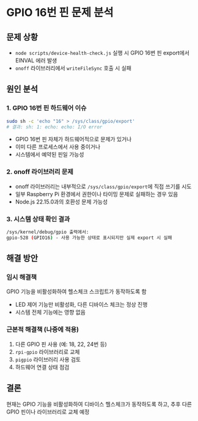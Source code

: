 # GPIO 16번 핀 문제 분석

## 문제 상황
- `node scripts/device-health-check.js` 실행 시 GPIO 16번 핀 export에서 EINVAL 에러 발생
- `onoff` 라이브러리에서 `writeFileSync` 호출 시 실패

## 원인 분석

### 1. GPIO 16번 핀 하드웨어 이슈
```bash
sudo sh -c 'echo "16" > /sys/class/gpio/export'
# 결과: sh: 1: echo: echo: I/O error
```
- GPIO 16번 핀 자체가 하드웨어적으로 문제가 있거나
- 이미 다른 프로세스에서 사용 중이거나 
- 시스템에서 예약된 핀일 가능성

### 2. onoff 라이브러리 문제
- onoff 라이브러리는 내부적으로 `/sys/class/gpio/export`에 직접 쓰기를 시도
- 일부 Raspberry Pi 환경에서 권한이나 타이밍 문제로 실패하는 경우 있음
- Node.js 22.15.0과의 호환성 문제 가능성

### 3. 시스템 상태 확인 결과
```bash
/sys/kernel/debug/gpio 출력에서:
gpio-528 (GPIO16) - 사용 가능한 상태로 표시되지만 실제 export 시 실패
```

## 해결 방안

### 임시 해결책
GPIO 기능을 비활성화하여 헬스체크 스크립트가 동작하도록 함
- LED 제어 기능만 비활성화, 다른 디바이스 체크는 정상 진행
- 시스템 전체 기능에는 영향 없음

### 근본적 해결책 (나중에 적용)
1. 다른 GPIO 핀 사용 (예: 18, 22, 24번 등)
2. `rpi-gpio` 라이브러리로 교체
3. `pigpio` 라이브러리 사용 검토
4. 하드웨어 연결 상태 점검

## 결론
현재는 GPIO 기능을 비활성화하여 디바이스 헬스체크가 동작하도록 하고, 
추후 다른 GPIO 핀이나 라이브러리로 교체 예정